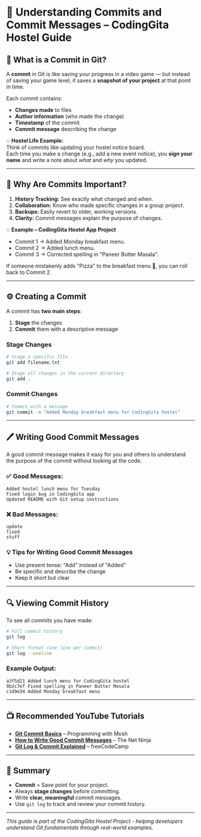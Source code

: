 # 📝 Understanding Commits and Commit Messages – CodingGita Hostel Guide

## 📌 What is a Commit in Git?

A **commit** in Git is like saving your progress in a video game — but instead of saving your game level, it saves a **snapshot of your project** at that point in time.

Each commit contains:
- **Changes made** to files
- **Author information** (who made the change)
- **Timestamp** of the commit
- **Commit message** describing the change

💡 **Hostel Life Example:**  
Think of commits like updating your hostel notice board.  
Each time you make a change (e.g., add a new event notice), you **sign your name** and write a note about *what* and *why* you updated.

---

## 🎯 Why Are Commits Important?

1. **History Tracking:** See exactly what changed and when.
2. **Collaboration:** Know who made specific changes in a group project.
3. **Backups:** Easily revert to older, working versions.
4. **Clarity:** Commit messages explain the purpose of changes.

💡 **Example – CodingGita Hostel App Project**
- Commit 1 → Added Monday breakfast menu.
- Commit 2 → Added lunch menu.
- Commit 3 → Corrected spelling in "Paneer Butter Masala".

If someone mistakenly adds "Pizza" to the breakfast menu 🍕, you can roll back to Commit 2.

---

## ⚙️ Creating a Commit

A commit has **two main steps**:  
1. **Stage** the changes  
2. **Commit** them with a descriptive message

### Stage Changes
```bash
# Stage a specific file
git add filename.txt

# Stage all changes in the current directory
git add .
```

### Commit Changes
```bash
# Commit with a message
git commit -m "Added Monday breakfast menu for CodingGita hostel"
```

---

## 🖊 Writing Good Commit Messages

A good commit message makes it easy for you and others to understand the purpose of the commit without looking at the code.

### ✅ Good Messages:
```
Added hostel lunch menu for Tuesday
Fixed login bug in CodingGita app
Updated README with Git setup instructions
```

### ❌ Bad Messages:
```
update
fixed
stuff
```

### 💡 Tips for Writing Good Commit Messages
- Use present tense: "Add" instead of "Added"
- Be specific and describe the change
- Keep it short but clear

---

## 🔍 Viewing Commit History

To see all commits you have made:

```bash
# Full commit history
git log

# Short format (one line per commit)
git log --oneline
```

### Example Output:
```
a3f5d21 Added lunch menu for CodingGita hostel
9b2c7ef Fixed spelling in Paneer Butter Masala
c1d9e34 Added Monday breakfast menu
```

---

## 📺 Recommended YouTube Tutorials

- **[Git Commit Basics](https://www.youtube.com/watch?v=2sjqTHE0zok)** – Programming with Mosh
- **[How to Write Good Commit Messages](https://www.youtube.com/watch?v=JbO2sAK1F80)** – The Net Ninja
- **[Git Log & Commit Explained](https://www.youtube.com/watch?v=OeZizAs3_Sw)** – freeCodeCamp

---

## 📝 Summary

- **Commit** = Save point for your project.
- Always **stage changes** before committing.
- Write **clear, meaningful** commit messages.
- Use `git log` to track and review your commit history.

---

*This guide is part of the CodingGita Hostel Project - helping developers understand Git fundamentals through real-world examples.*
